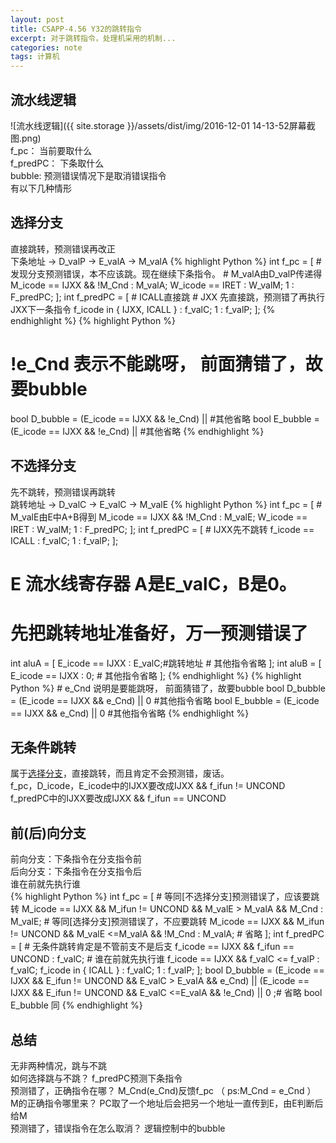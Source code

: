 ```yaml
---
layout: post
title: CSAPP-4.56 Y32的跳转指令
excerpt: 对于跳转指令，处理机采用的机制...
categories: note
tags: 计算机
---
```

## 流水线逻辑
![流水线逻辑]({{ site.storage }}/assets/dist/img/2016-12-01 14-13-52屏幕截图.png)  
f_pc： 当前要取什么  
f_predPC： 下条取什么  
bubble: 预测错误情况下是取消错误指令  
有以下几种情形   

## 选择分支
直接跳转，预测错误再改正  
下条地址 -> D_valP -> E_valA -> M_valA
{% highlight Python %}
int f_pc = [
    # 发现分支预测错误，本不应该跳。现在继续下条指令。
    # M_valA由D_valP传递得
    M_icode == IJXX && !M_Cnd : M_valA;
    W_icode == IRET : W_valM;
    1 : F_predPC;
];
int f_predPC = [
    # ICALL直接跳
    # JXX 先直接跳，预测错了再执行JXX下一条指令
    f_icode in { IJXX, ICALL } : f_valC;
    1 : f_valP;
];
{% endhighlight %}
{% highlight Python %}
 # !e_Cnd 表示不能跳呀， 前面猜错了，故要bubble
bool D_bubble =
    (E_icode == IJXX && !e_Cnd) ||
    #其他省略
bool E_bubble =
    (E_icode == IJXX && !e_Cnd) ||
    #其他省略
{% endhighlight %}

## 不选择分支
先不跳转，预测错误再跳转  
跳转地址 -> D_valC -> E_valC -> M_valE
{% highlight Python %}
int f_pc = [
    # M_valE由E中A+B得到
    M_icode == IJXX && !M_Cnd : M_valE;
    W_icode == IRET : W_valM;
    1 : F_predPC;
];
int f_predPC = [
    # IJXX先不跳转
    f_icode == ICALL : f_valC;
    1 : f_valP;
];
 # E 流水线寄存器 A是E_valC，B是0。
 # 先把跳转地址准备好，万一预测错误了
int aluA = [
	E_icode == IJXX : E_valC;#跳转地址
    # 其他指令省略
];
int aluB = [
	E_icode == IJXX : 0;
	# 其他指令省略
];
{% endhighlight %}
{% highlight Python %}
    # e_Cnd 说明是要能跳呀， 前面猜错了，故要bubble
bool D_bubble =
   (E_icode == IJXX && e_Cnd) || 0  #其他指令省略
bool E_bubble =
   (E_icode == IJXX && e_Cnd) || 0  #其他指令省略
{% endhighlight %}

## 无条件跳转
属于[选择分支](#选择分支)，直接跳转，而且肯定不会预测错，废话。  
f_pc，D_icode，E_icode中的IJXX要改成IJXX && f_ifun != UNCOND  
f_predPC中的IJXX要改成IJXX && f_ifun == UNCOND  

## 前(后)向分支  
前向分支：下条指令在分支指令前  
后向分支：下条指令在分支指令后  
谁在前就先执行谁  
{% highlight Python %}
int f_pc = [
    # 等同[不选择分支]预测错误了，应该要跳转
    M_icode == IJXX && M_ifun != UNCOND && M_valE > M_valA &&  M_Cnd : M_valE;
    # 等同[选择分支]预测错误了，不应要跳转
    M_icode == IJXX && M_ifun != UNCOND && M_valE <=M_valA && !M_Cnd : M_valA;
    # 省略
];
int f_predPC = [
    # 无条件跳转肯定是不管前支不是后支
    f_icode == IJXX && f_ifun == UNCOND : f_valC;
    # 谁在前就先执行谁
    f_icode == IJXX && f_valC <= f_valP : f_valC;
    f_icode in { ICALL } : f_valC;
    1 : f_valP;
];
bool D_bubble =
    (E_icode == IJXX && E_ifun != UNCOND && E_valC > E_valA &&  e_Cnd) ||
    (E_icode == IJXX && E_ifun != UNCOND && E_valC <=E_valA && !e_Cnd) ||
    0 ;# 省略
bool E_bubble 同
{% endhighlight %}
## 总结  
无非两种情况，跳与不跳  
如何选择跳与不跳？ f_predPC预测下条指令    
预测错了，正确指令在哪？  M_Cnd(e_Cnd)反馈f_pc  （ ps:M_Cnd = e_Cnd ）  
M的正确指令哪里来？ PC取了一个地址后会把另一个地址一直传到E，由E判断后给M      
预测错了，错误指令在怎么取消？  逻辑控制中的bubble  
